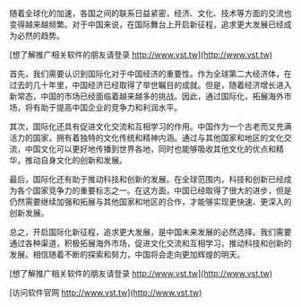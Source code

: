 随着全球化的加速，各国之间的联系日益紧密，经济、文化、技术等方面的交流也变得越来越频繁。对于中国来说，在国际舞台上开启新征程，追求更大发展已经成为必然的趋势。

[想了解推广相关软件的朋友请登录 http://www.vst.tw](http://www.vst.tw)

首先，我们需要认识到国际化对于中国经济的重要性。作为全球第二大经济体，在过去的几十年里，中国经济已经取得了举世瞩目的成就。但是，随着经济增长进入新常态，中国的市场已经面临着越来越多的挑战。因此，通过国际化，拓展海外市场，将有助于提高中国企业的竞争力和利润水平。

其次，国际化还具有促进文化交流和互相学习的作用。中国作为一个古老而又充满活力的国家，拥有着独特的文化传统和精神内涵。通过与其他国家和地区的文化交流，中国文化可以更好地传播到世界各地，同时也能够吸收其他文化的优点和精华，推动自身文化的创新和发展。

最后，国际化还有助于推动科技和创新的发展。在全球范围内，科技和创新已经成为各个国家竞争力的重要标志之一。在这方面，中国已经取得了很大的进步，但是仍然需要继续加强和拓展与其他国家和地区的合作，才能够实现更快速、更深入的创新发展。

总之，开启国际化新征程，追求更大发展，是中国未来发展的必然选择。我们需要通过各种渠道，积极拓展海外市场，促进文化交流和互相学习，推动科技和创新的发展。相信随着不断的探索和努力，中国将会走向更加辉煌的明天。

[想了解推广相关软件的朋友请登录 http://www.vst.tw](http://www.vst.tw)


[访问软件官网 http://www.vst.tw](http://www.vst.tw)
